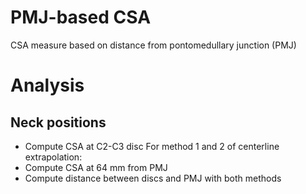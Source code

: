 # PMJ-based CSA
CSA measure based on distance from pontomedullary junction (PMJ)

# Analysis
## Neck positions
* Compute CSA at C2-C3 disc
For method 1 and 2 of centerline extrapolation:
* Compute CSA at 64 mm from PMJ
* Compute distance between discs and PMJ with both methods
